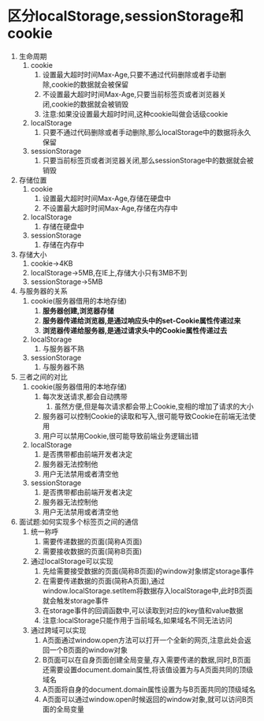 # 区分localStorage,sessionStorage和cookie

1. 生命周期
   1. cookie
      1. 设置最大超时时间Max-Age,只要不通过代码删除或者手动删除,cookie的数据就会被保留
      2. 不设置最大超时时间Max-Age,只要当前标签页或者浏览器关闭,cookie的数据就会被销毁
      3. 注意:如果没设置最大超时时间,这种cookie叫做会话级cookie
   2. localStorage
      1. 只要不通过代码删除或者手动删除,那么localStorage中的数据将永久保留
   3. sessionStorage
      1. 只要当前标签页或者浏览器关闭,那么sessionStorage中的数据就会被销毁
2. 存储位置
   1. cookie
      1. 设置最大超时时间Max-Age,存储在硬盘中
      2. 不设置最大超时时间Max-Age,存储在内存中
   2. localStorage
      1. 存储在硬盘中
   3. sessionStorage
      1. 存储在内存中
3. 存储大小
   1. cookie->4KB
   2. localStorage->5MB,在IE上,存储大小只有3MB不到
   3. sessionStorage->5MB
4. 与服务器的关系
   1. cookie(服务器借用的本地存储)
      1. **服务器创建,浏览器存储**
      2. **服务器传递给浏览器,是通过响应头中的set-Cookie属性传递过来**
      3. **浏览器传递给服务器,是通过请求头中的Cookie属性传递过去**
   2. localStorage
      1. 与服务器不熟
   3. sessionStorage
      1. 与服务器不熟
5. 三者之间的对比
   1. cookie(服务器借用的本地存储)
      1. 每次发送请求,都会自动携带
         1. 虽然方便,但是每次请求都会带上Cookie,变相的增加了请求的大小
      2. 服务器可以控制Cookie的读取和写入,很可能导致Cookie在前端无法使用
      3. 用户可以禁用Cookie,很可能导致前端业务逻辑出错
   2. localStorage
      1. 是否携带都由前端开发者决定
      2. 服务器无法控制他
      3. 用户无法禁用或者清空他
   3. sessionStorage
      1. 是否携带都由前端开发者决定
      2. 服务器无法控制他
      3. 用户无法禁用或者清空他
6. 面试题:如何实现多个标签页之间的通信
   1. 统一称呼
      1. 需要传递数据的页面(简称A页面)
      2. 需要接收数据的页面(简称B页面)
   2. 通过localStorage可以实现
      1. 先给需要接受数据的页面(简称B页面)的window对象绑定storage事件
      2. 在需要传递数据的页面(简称A页面),通过window.localStorage.setItem将数据存入localStorage中,此时B页面就会触发storage事件
      3. 在storage事件的回调函数中,可以读取到对应的key值和value数据
      4. 注意:localStorage只能作用于当前域名,如果域名不同无法访问
   3. 通过跨域可以实现
      1. A页面通过window.open方法可以打开一个全新的网页,注意此处会返回一个B页面的window对象
      2. B页面可以在自身页面创建全局变量,存入需要传递的数据,同时,B页面还需要设置document.domain属性,将该值设置为与A页面共同的顶级域名
      3. A页面将自身的document.domain属性设置为与B页面共同的顶级域名
      4. A页面可以通过window.open时候返回的window对象,就可以访问B页面的全局变量
